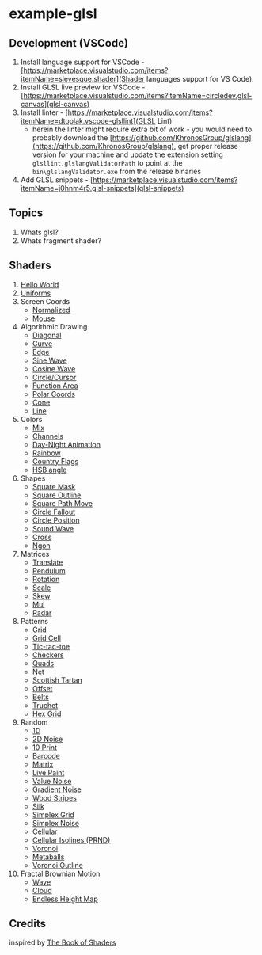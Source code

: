 # example-glsl

## Development (VSCode)

1. Install language support for VSCode - [https://marketplace.visualstudio.com/items?itemName=slevesque.shader](Shader languages support for VS Code).
2. Install GLSL live preview for VSCode - [https://marketplace.visualstudio.com/items?itemName=circledev.glsl-canvas](glsl-canvas)
3. Install linter - [https://marketplace.visualstudio.com/items?itemName=dtoplak.vscode-glsllint](GLSL Lint)
    - herein the linter might require extra bit of work - you would need to probably download the [https://github.com/KhronosGroup/glslang](https://github.com/KhronosGroup/glslang), get proper release version for your machine and update the extension setting `glsllint.glslangValidatorPath` to point at the `bin\glslangValidator.exe` from the release binaries
4. Add GLSL snippets - [https://marketplace.visualstudio.com/items?itemName=j0hnm4r5.glsl-snippets](glsl-snippets)

## Topics

1. Whats glsl?
2. Whats fragment shader?

## Shaders

1. [Hello World](./src/01_hello_world.glsl)
2. [Uniforms](./src/02_uniforms.glsl)
3. Screen Coords
    - [Normalized](./src/03_screen_coords.glsl)
    - [Mouse](./src/03-1_mouse_coords.glsl)
4. Algorithmic Drawing
    - [Diagonal](./src/04_algorithmic_diagonal.glsl)
    - [Curve](./src/04-1_algorithmic_curve.glsl)
    - [Edge](./src/04-2_algorithmic_edge.glsl)
    - [Sine Wave](./src/04-3_algorithmic_sin.glsl)
    - [Cosine Wave](./src/04-4_algorithmic_cos.glsl)
    - [Circle/Cursor](./src/04-5_algorithmic_cursor.glsl)
    - [Function Area](./src/04-6_algorithmic_area.glsl)
    - [Polar Coords](./src/04-7_polar_coords.glsl)
    - [Cone](./src/04-8_cone.glsl)
    - [Line](./src/04-9_line.glsl)
5. Colors
    - [Mix](./src/05_mixing_colors.glsl)
    - [Channels](./src/05-1_mixing_channels.glsl)
    - [Day-Night Animation](./src/05-2_mixing_painting.glsl)
    - [Rainbow](./src/05-3_rainbow.glsl)
    - [Country Flags](./src/05-4_flag.glsl)
    - [HSB angle](./src/05-5_hsb.glsl)
6. Shapes
    - [Square Mask](./src/06_shape_square_mask.glsl)
    - [Square Outline](./src/06_shape_square_outline.glsl)
    - [Square Path Move](./src/06_shape_square_path.glsl)
    - [Circle Fallout](./src/06-1_shape_circle_fallout.glsl)
    - [Circle Position](./src/06-2_shape_circle.glsl)
    - [Sound Wave](./src/06-3_shape_circle_wave.glsl)
    - [Cross](./src/06-4_cross.glsl)
    - [Ngon](./src/06-5_shape_ngon.glsl)
7. Matrices
    - [Translate](./src/07_matrix_translate.glsl)
    - [Pendulum](./src/07-1_matrix_pendulum.glsl)
    - [Rotation](./src/07-2_matrix_rotation.glsl)
    - [Scale](./src/07-3_matrix_scale.glsl)
    - [Skew](./src/07-3_skew.glsl)
    - [Mul](./src/07-4_matrix_mul.glsl)
    - [Radar](./src/07-5_radar.glsl)
8. Patterns
    - [Grid](./src/08-1_grid.glsl)
    - [Grid Cell](./src/08-2_grid-cell.glsl)
    - [Tic-tac-toe](./src/08-3_tic-tac-toe.glsl)
    - [Checkers](./src/08-4_checkers.glsl)
    - [Quads](./src/08-5_quads.glsl)
    - [Net](./src/08-6_net.glsl)
    - [Scottish Tartan](./src/08-6_scottish_tartan.glsl)
    - [Offset](./src/08-7_offset.glsl)
    - [Belts](./src/08-8_belts.glsl)
    - [Truchet](./src/08-9_truchet_tile.glsl)
    - [Hex Grid](./src/08-10_hex.glsl)
9. Random
    - [1D](./src/09-1_random.glsl)
    - [2D Noise](./src//09-2_2d_noise.glsl)
    - [10 Print](./src/09-3_10print.glsl)
    - [Barcode](./src/09-4_barcode.glsl)
    - [Matrix](./src/09-5_matrix.glsl)
    - [Live Paint](./src/09-6_live_paint.glsl)
    - [Value Noise](./src/09-7_value_noise.glsl)
    - [Gradient Noise](./src/09-8_gradient_noise.glsl)
    - [Wood Stripes](./src/09-9_wood_stripes.glsl)
    - [Silk](./src/09-10_silk.glsl)
    - [Simplex Grid](./src/09-11_simplex.glsl)
    - [Simplex Noise](./src/9_12_simplex_noise.glsl)
    - [Cellular](./src/09_12-cell.glsl)
    - [Cellular Isolines (PRND)](./src/09_13-cell-isolines.glsl)
    - [Voronoi](./src/09_14-voronoi.glsl)
    - [Metaballs](./src/09_15-metaballs.glsl)
    - [Voronoi Outline](./src/09_16-voronoi_outline.glsl)
10. Fractal Brownian Motion
    - [Wave](./src/10-1_wave.glsl)
    - [Cloud](./src/10-2_cloud.glsl)
    - [Endless Height Map](./src/10-3_endless_height_map.glsl)
    
## Credits
inspired by [The Book of Shaders](https://thebookofshaders.com/)
